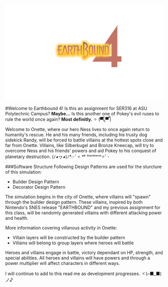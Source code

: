  ![Image description](ui/images/earthbound4.png)
 
#Welcome to Earthbound 4!
Is this an assignment for SER316 at ASU Polytechnic Campus? **Maybe...** Is this another one of Pokey's evil ruses to rule the world once again? **Most definitly.** ✧ (▀̿Ĺ̯▀̿ ̿) 

Welcome to Onette, where our hero Ness lives to once again return to humanity's rescue. He and his many friends, including his trusty dog sidekick Randy, will be forced to battle villains at the hottest spots close and far from Onette. Villains, like 
Silberkugel and Bronze Kneecap, will try to overcome Ness and his friends' powers and aid Pokey to his conquest of planetary destruction.  (ﾉ◕ヮ◕)ﾉ*:･ﾟ✧ ᵖᵏ ˢᵗᵃʳˢᵗᵒʳᵐ✧ﾟ･

###Software Structure 
Following Design Patterns are used for the sturcture of this simulation: 
- Builder Design Pattern
- Decorator Design Pattern

The simulation begins in the city of Onette, where villains will "spawn" through the builder design pattern. These villains, inspired by both Nintendo's SNES release "EARTHBOUND" and my previous assignment for this class, will be randomly generated villains with different attacking power and health. 

More information covering villanous activity in Onette: 
- Villain layers will be constructed by the builder pattern
- Villains will belong to group layers where heroes will battle

Heroes and villains engage in battle, victory dependant on HP, strength, and special abilities. All heroes and villains will have powers and through a power multiplier will affect characters in different ways. 

I will continue to add to this read me as development progresses.  ヾ(⌐■_■)ノ♪

